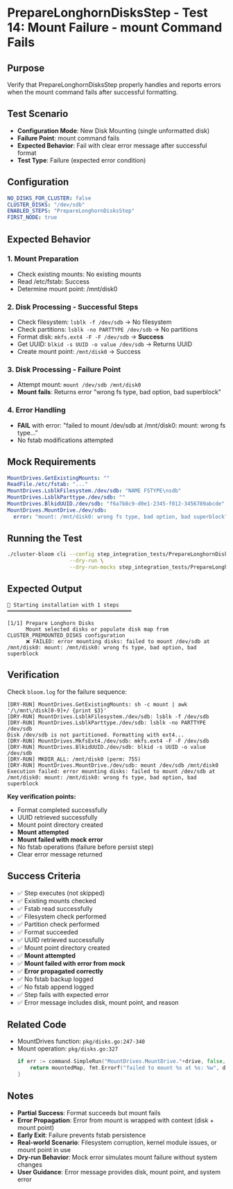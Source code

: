 # PrepareLonghornDisksStep - Test 14: Mount Failure - mount Command Fails

## Purpose
Verify that PrepareLonghornDisksStep properly handles and reports errors when the mount command fails after successful formatting.

## Test Scenario
- **Configuration Mode**: New Disk Mounting (single unformatted disk)
- **Failure Point**: mount command fails
- **Expected Behavior**: Fail with clear error message after successful format
- **Test Type**: Failure (expected error condition)

## Configuration
```yaml
NO_DISKS_FOR_CLUSTER: false
CLUSTER_DISKS: "/dev/sdb"
ENABLED_STEPS: "PrepareLonghornDisksStep"
FIRST_NODE: true
```

## Expected Behavior

### 1. Mount Preparation
- Check existing mounts: No existing mounts
- Read /etc/fstab: Success
- Determine mount point: /mnt/disk0

### 2. Disk Processing - Successful Steps
- Check filesystem: `lsblk -f /dev/sdb` → No filesystem
- Check partitions: `lsblk -no PARTTYPE /dev/sdb` → No partitions
- Format disk: `mkfs.ext4 -F -F /dev/sdb` → **Success**
- Get UUID: `blkid -s UUID -o value /dev/sdb` → Returns UUID
- Create mount point: `/mnt/disk0` → Success

### 3. Disk Processing - Failure Point
- Attempt mount: `mount /dev/sdb /mnt/disk0`
- **Mount fails**: Returns error "wrong fs type, bad option, bad superblock"

### 4. Error Handling
- **FAIL** with error: "failed to mount /dev/sdb at /mnt/disk0: mount: wrong fs type..."
- No fstab modifications attempted

## Mock Requirements

```yaml
MountDrives.GetExistingMounts: ""
ReadFile./etc/fstab: "..."
MountDrives.LsblkFilesystem./dev/sdb: "NAME FSTYPE\nsdb"
MountDrives.LsblkParttype./dev/sdb: ""
MountDrives.BlkidUUID./dev/sdb: "f6a7b8c9-d0e1-2345-f012-3456789abcde"
MountDrives.MountDrive./dev/sdb:
  error: "mount: /mnt/disk0: wrong fs type, bad option, bad superblock"
```

## Running the Test

```bash
./cluster-bloom cli --config step_integration_tests/PrepareLonghornDisksStep/14-mount-failure/config.yaml \
                    --dry-run \
                    --dry-run-mocks step_integration_tests/PrepareLonghornDisksStep/14-mount-failure/mocks.yaml
```

## Expected Output

```
🚀 Starting installation with 1 steps
════════════════════════════════════════

[1/1] Prepare Longhorn Disks
      Mount selected disks or populate disk map from CLUSTER_PREMOUNTED_DISKS configuration
      ❌ FAILED: error mounting disks: failed to mount /dev/sdb at /mnt/disk0: mount: /mnt/disk0: wrong fs type, bad option, bad superblock
```

## Verification

Check `bloom.log` for the failure sequence:

```
[DRY-RUN] MountDrives.GetExistingMounts: sh -c mount | awk '/\/mnt\/disk[0-9]+/ {print $3}'
[DRY-RUN] MountDrives.LsblkFilesystem./dev/sdb: lsblk -f /dev/sdb
[DRY-RUN] MountDrives.LsblkParttype./dev/sdb: lsblk -no PARTTYPE /dev/sdb
Disk /dev/sdb is not partitioned. Formatting with ext4...
[DRY-RUN] MountDrives.MkfsExt4./dev/sdb: mkfs.ext4 -F -F /dev/sdb
[DRY-RUN] MountDrives.BlkidUUID./dev/sdb: blkid -s UUID -o value /dev/sdb
[DRY-RUN] MKDIR_ALL: /mnt/disk0 (perm: 755)
[DRY-RUN] MountDrives.MountDrive./dev/sdb: mount /dev/sdb /mnt/disk0
Execution failed: error mounting disks: failed to mount /dev/sdb at /mnt/disk0: mount: /mnt/disk0: wrong fs type, bad option, bad superblock
```

**Key verification points:**
- Format completed successfully
- UUID retrieved successfully
- Mount point directory created
- **Mount attempted**
- **Mount failed with mock error**
- No fstab operations (failure before persist step)
- Clear error message returned

## Success Criteria

- ✅ Step executes (not skipped)
- ✅ Existing mounts checked
- ✅ Fstab read successfully
- ✅ Filesystem check performed
- ✅ Partition check performed
- ✅ Format succeeded
- ✅ UUID retrieved successfully
- ✅ Mount point directory created
- ✅ **Mount attempted**
- ✅ **Mount failed with error from mock**
- ✅ **Error propagated correctly**
- ✅ No fstab backup logged
- ✅ No fstab append logged
- ✅ Step fails with expected error
- ✅ Error message includes disk, mount point, and reason

## Related Code

- MountDrives function: `pkg/disks.go:247-340`
- Mount operation: `pkg/disks.go:327`
  ```go
  if err := command.SimpleRun("MountDrives.MountDrive."+drive, false, "mount", drive, mountPoint); err != nil {
      return mountedMap, fmt.Errorf("failed to mount %s at %s: %w", drive, mountPoint, err)
  }
  ```

## Notes

- **Partial Success**: Format succeeds but mount fails
- **Error Propagation**: Error from mount is wrapped with context (disk + mount point)
- **Early Exit**: Failure prevents fstab persistence
- **Real-world Scenario**: Filesystem corruption, kernel module issues, or mount point in use
- **Dry-run Behavior**: Mock error simulates mount failure without system changes
- **User Guidance**: Error message provides disk, mount point, and system error
